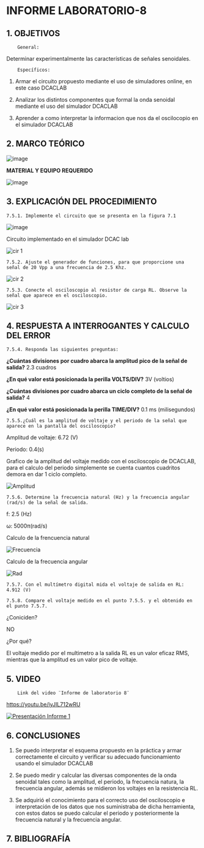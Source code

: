 # INFORME LABORATORIO-8

## 1. OBJETIVOS
 
        General: 

Determinar experimentalmente las características de señales senoidales.

        Específicos: 
        
   1. Armar el circuito propuesto mediante el uso de simuladores online, en este caso DCACLAB
       
   2. Analizar los distintos componentes que formal la onda senoidal mediante el uso del simulador DCACLAB
        
   3. Aprender a como interpretar la informacion que nos da el oscilocopio en el simulador DCACLAB
        

        

## 2. MARCO TEÓRICO

![image](https://user-images.githubusercontent.com/93826527/153984180-af52c02f-9259-4bf4-8fab-52ee3b99a86b.png)



**MATERIAL Y EQUIPO REQUERIDO**

![image](https://user-images.githubusercontent.com/93396250/153700729-6422ff39-608f-4848-b3fe-8d145e31c3e6.png)


## 3. EXPLICACIÓN DEL PROCEDIMIENTO

    7.5.1. Implemente el circuito que se presenta en la figura 7.1
    
![image](https://user-images.githubusercontent.com/93396250/153700710-8c093aec-fc50-4ad6-ad85-ae466c12c710.png)

Circuito implementado en el simulador DCAC lab

![cir 1](https://user-images.githubusercontent.com/93396250/153979580-2117e080-1188-4523-b12b-07d52cf1ca93.JPG)

    7.5.2. Ajuste el generador de funciones, para que proporcione una señal de 20 Vpp a una frecuencia de 2.5 Khz.

![cir 2](https://user-images.githubusercontent.com/93396250/153979544-728ef7cc-f54e-4a08-b9a4-8399c3b3cb07.JPG)

    
    7.5.3. Conecte el osciloscopio al resistor de carga RL. Observe la señal que aparece en el osciloscopio.

![cir 3](https://user-images.githubusercontent.com/93396250/153979554-fc21d0b1-54d4-461b-ad17-a7fd7cc6d808.JPG)
  

## 4. RESPUESTA A INTERROGANTES Y CALCULO DEL ERROR

    7.5.4. Responda las siguientes preguntas:
    
  **¿Cuántas divisiones por cuadro abarca la amplitud pico de la señal de salida?** 2.3 cuadros

  **¿En qué valor está posicionada la perilla VOLTS/DIV?** 3V (voltios)

  **¿Cuántas divisiones por cuadro abarca un ciclo completo de la señal de salida?** 4
  
  **¿En qué valor está posicionada la perilla TIME/DIV?** 0.1 ms (milisegundos)

    7.5.5.¿Cuál es la amplitud de voltaje y el periodo de la señal que aparece en la pantalla del osciloscopio?

  Amplitud de voltaje: 6.72 (V)
  
  Periodo: 0.4(s)

  Grafico de la amplitud del voltaje medido con el osciloscopio de DCACLAB, para el calculo del periodo simplemente se cuenta cuantos cuadritos demora en dar 1 ciclo completo.

![Amplitud](https://user-images.githubusercontent.com/93834732/153979067-556269c3-5d0b-4dec-b849-ff074874edc5.png)

    7.5.6. Determine la frecuencia natural (Hz) y la frecuencia angular (rad/s) de la señal de salida.
     
  f: 2.5 (Hz)
  
  ω: 5000π(rad/s)
  
  Calculo de la frencuencia natural
  
![Frecuencia](https://user-images.githubusercontent.com/93834732/153974751-1e381344-c09c-428f-914c-96feb4d49caf.GIF)

  Calculo de la frecuencia angular
  
![Rad](https://user-images.githubusercontent.com/93834732/153975057-25418a3c-daf7-4bab-b639-23f3811eae17.GIF)
    
    7.5.7. Con el multímetro digital mida el voltaje de salida en RL: 4.912 (V)
    
    7.5.8. Compare el voltaje medido en el punto 7.5.5. y el obtenido en el punto 7.5.7. 
  
  ¿Coniciden?
  
  NO
  
  ¿Por qué? 
  
  El voltaje medido por el multimetro a la salida RL es un valor eficaz RMS, mientras que la amplitud es un valor pico de voltaje.

## 5. VIDEO

        Link del video ¨Informe de laboratorio 8¨ 
 
 https://youtu.be/iyJIL712wRU
 
[![Presentación Informe 1](https://img.youtube.com/vi/iyJIL712wRU/0.jpg)](https://www.youtube.com/watch?v=iyJIL712wRU)

## 6. CONCLUSIONES

   1. Se puedo interpretar el esquema propuesto en la práctica y armar correctamente el circuito y verificar su adecuado funcionamiento usando el simulador DCACLAB
        
   2. Se puedo medir y calcular las diversas componentes de la onda senoidal tales como la amplitud, el periodo, la frecuencia natura, la frecuencia angular, además se midieron los voltajes en la resistencia RL.
        
   3. Se adquirió el conocimiento para el correcto uso del osciloscopio e interpretación de los datos que nos suministraba de dicha herramienta, con estos datos se puedo calcular el periodo y posteriormente la frecuencia natural y la frecuencia angular.   


## 7. BIBLIOGRAFÍA


